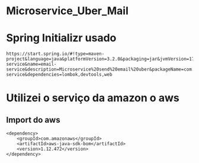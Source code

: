 # Microservice_Uber_Mail
# Spring Initializr usado
```
https://start.spring.io/#!type=maven-project&language=java&platformVersion=3.2.0&packaging=jar&jvmVersion=17&groupId=com.daniel&artifactId=email-service&name=email-service&description=Microservice%20send%20email%20uber&packageName=com.daniel.email-service&dependencies=lombok,devtools,web
```
# Utilizei o serviço da amazon o aws 
## Import do aws 
```
<dependency>
    <groupId>com.amazonaws</groupId>
    <artifactId>aws-java-sdk-bom</artifactId>
    <version>1.12.472</version>
</dependency>
```
